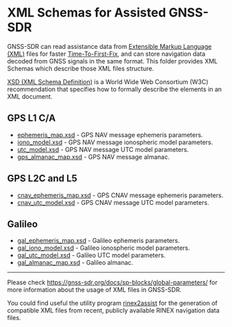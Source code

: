 # XML Schemas for Assisted GNSS-SDR

<!-- prettier-ignore-start -->
[comment]: # (
SPDX-License-Identifier: GPL-3.0-or-later
)

[comment]: # (
SPDX-FileCopyrightText: 2011-2021 Carles Fernandez-Prades <carles.fernandez@cttc.es>
)
<!-- prettier-ignore-end -->

GNSS-SDR can read assistance data from
[Extensible Markup Language (XML)](https://www.w3.org/XML/) files for faster
[Time-To-First-Fix](https://gnss-sdr.org/design-forces/availability/#time-to-first-fix-ttff),
and can store navigation data decoded from GNSS signals in the same format. This
folder provides XML Schemas which describe those XML files structure.

[XSD (XML Schema Definition)](https://www.w3.org/XML/Schema) is a World Wide Web
Consortium (W3C) recommendation that specifies how to formally describe the
elements in an XML document.

## GPS L1 C/A

- [ephemeris_map.xsd](./ephemeris_map.xsd) - GPS NAV message ephemeris
  parameters.
- [iono_model.xsd](./iono_model.xsd) - GPS NAV message ionospheric model
  parameters.
- [utc_model.xsd](./utc_model.xsd) - GPS NAV message UTC model parameters.
- [gps_almanac_map.xsd](./gps_almanac_map.xsd) - GPS NAV message almanac.

## GPS L2C and L5

- [cnav_ephemeris_map.xsd](./cnav_ephemeris_map.xsd) - GPS CNAV message
  ephemeris parameters.
- [cnav_utc_model.xsd](./cnav_utc_model.xsd) - GPS CNAV message UTC model
  parameters.

## Galileo

- [gal_ephemeris_map.xsd](./gal_ephemeris_map.xsd) - Galileo ephemeris
  parameters.
- [gal_iono_model.xsd](./gal_iono_model.xsd) - Galileo ionospheric model
  parameters.
- [gal_utc_model.xsd](./gal_utc_model.xsd) - Galileo UTC model parameters.
- [gal_almanac_map.xsd](./gal_almanac_map.xsd) - Galileo almanac.

---

Please check https://gnss-sdr.org/docs/sp-blocks/global-parameters/ for more
information about the usage of XML files in GNSS-SDR.

You could find useful the utility program
[rinex2assist](https://github.com/gnss-sdr/gnss-sdr/tree/next/src/utils/rinex2assist)
for the generation of compatible XML files from recent, publicly available RINEX
navigation data files.
